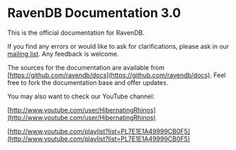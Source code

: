 # RavenDB Documentation 3.0

This is the official documentation for RavenDB. 

If you find any errors or would like to ask for clarifications, please ask in our [mailing list](http://groups.google.com/group/ravendb/). Any feedback is welcome.

The sources for the documentation are available from [https://github.com/ravendb/docs](https://github.com/ravendb/docs). Feel free to fork the documentation base and offer updates.

You may also want to check our YouTube channel:

[http://www.youtube.com/user/HibernatingRhinos](http://www.youtube.com/user/HibernatingRhinos)

[http://www.youtube.com/playlist?list=PL7E1E1A49999CB0F5](http://www.youtube.com/playlist?list=PL7E1E1A49999CB0F5)
